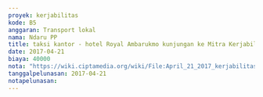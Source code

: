 ```yaml
---
proyek: kerjabilitas
kode: B5
anggaran: Transport lokal
nama: Ndaru PP
title: taksi kantor - hotel Royal Ambarukmo kunjungan ke Mitra Kerjabilitas di Yogyakarta
date: 2017-04-21
biaya: 40000
nota: "https://wiki.ciptamedia.org/wiki/File:April_21_2017_kerjabilitas_B5_taksi_kantor_ke_RAY_ndaru892.jpg"
tanggalpelunasan: 2017-04-21
notapelunasan:
---
```

